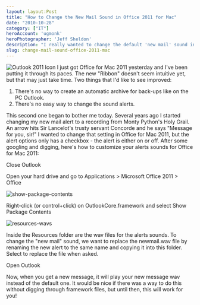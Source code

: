 ```yaml
---
layout: layout:Post
title: "How to Change the New Mail Sound in Office 2011 for Mac"
date: "2010-10-28"
category: ["IT"]
heroAccount: 'ugmonk'
heroPhotographer: 'Jeff Sheldon'
description: "I really wanted to change the default 'new mail' sound in Outlook 2011 to a clip from Monty Python. This is how I made it work."
slug: change-mail-sound-office-2011-mac
---
```


![Outlook 2011 Icon](/post/change-mail-sound-office-2011-mac/outlook2011icon.jpg) I just got Office for Mac 2011 yesterday and I've been putting it through its paces. The new "Ribbon" doesn't seem intuitive yet, but that may just take time. Two things that I'd like to see improved:

1. There's no way to create an automatic archive for back-ups like on the PC Outlook.
2. There's no easy way to change the sound alerts.

This second one began to bother me today. Several years ago I started changing my new mail alert to a recording from Monty Python's Holy Grail. An arrow hits Sir Lancelot's trusty servant Concorde and he says "Message for you, sir!" I wanted to change that setting in Office for Mac 2011, but the alert options only has a checkbox - the alert is either on or off. After some googling and digging, here's how to customize your alerts sounds for Office for Mac 2011:

Close Outlook

Open your hard drive and go to Applications > Microsoft Office 2011 > Office

![show-package-contents](/post/change-mail-sound-office-2011-mac/show-package-contents.png)

Right-click (or control+click) on OutlookCore.framework and select Show Package Contents

![resources-wavs](/post/change-mail-sound-office-2011-mac/resources-wavs1.png)

Inside the Resources folder are the wav files for the alerts sounds.  To change the "new mail" sound, we want to replace the newmail.wav file by renaming the new alert to the same name and copying it into this folder.  Select to replace the file when asked.

Open Outlook

Now, when you get a new message, it will play your new message wav instead of the default one.  It would be nice if there was a way to do this without digging through framework files, but until then, this will work for you!
